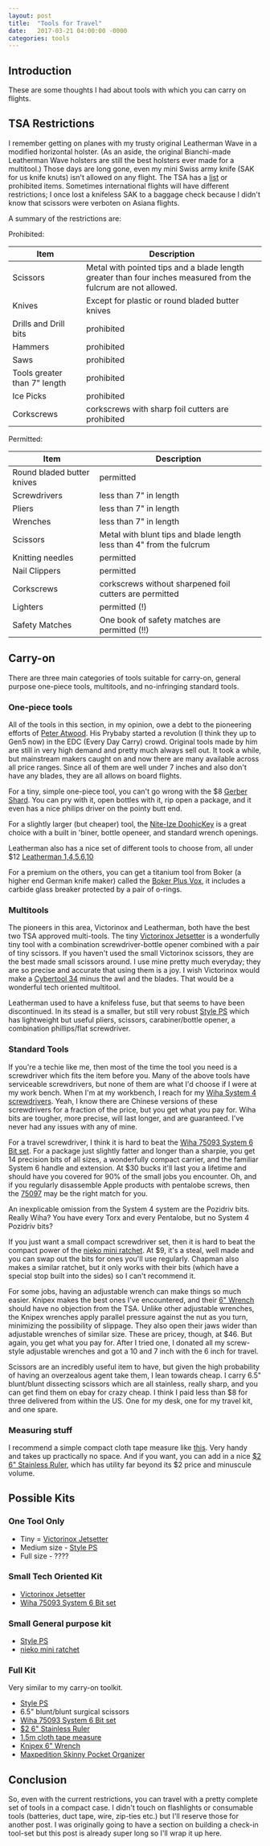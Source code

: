 ```yaml
---
layout: post
title:  "Tools for Travel"
date:   2017-03-21 04:00:00 -0000
categories: tools
---
```


## Introduction

These are some thoughts I had about tools with which you can carry on flights.

## TSA Restrictions

I remember getting on planes with my trusty original Leatherman Wave in a modified horizontal holster.
(As an aside, the original Bianchi-made Leatherman Wave holsters are still the best holsters ever made for a multitool.)
Those days are long gone, even my mini Swiss army knife (SAK for us knife knuts) isn't allowed on any flight.
The TSA has a [list](https://www.tsa.gov/travel/security-screening/prohibited-items) or prohibited items.
Sometimes international flights will have different restrictions;
I once lost a knifeless SAK to a baggage check because I didn't know that scissors were verboten on Asiana flights.

A summary of the restrictions are:

Prohibited:

Item  | Description  
 --- | --- 
Scissors | Metal with pointed tips and a blade length greater than four inches measured from the fulcrum are not allowed.
Knives | Except for plastic or round bladed butter knives
Drills and Drill bits | prohibited
Hammers | prohibited
Saws | prohibited
Tools greater than 7" length | prohibited
Ice Picks | prohibited
Corkscrews | corkscrews with sharp foil cutters are prohibited

Permitted:

Item | Description
--- | ---
Round bladed butter knives | permitted
Screwdrivers | less than 7" in length
Pliers | less than 7" in length
Wrenches | less than 7" in length
Scissors | Metal with blunt tips and blade length less than 4" from the fulcrum
Knitting needles | permitted
Nail Clippers | permitted
Corkscrews | corkscrews without sharpened foil cutters are permitted
Lighters | permitted (!)
Safety Matches | One book of safety matches are permitted (!!)

## Carry-on

There are three main categories of tools suitable for carry-on, general purpose
one-piece tools, multitools, and no-infringing standard tools.

### One-piece tools

All of the tools in this section, in my opinion, owe a debt to the pioneering efforts of [Peter Atwood](http://atwoodknives.blogspot.com).
His Prybaby started a revolution (I think they up to Gen5 now) in the EDC (Every Day Carry) crowd.
Original tools made by him are still in very high demand and pretty much always sell out.
It took a while, but mainstream makers caught on and now there are many available across all price ranges.
Since all of them are well under 7 inches and also don't have any blades, they are all allows on board flights.

For a tiny, simple one-piece tool, you can't go wrong with the $8 [Gerber Shard](http://amzn.to/2n21drQ).
You can pry with it, open bottles with it, rip open a package, and it even has a nice philips driver on the pointy butt end.

For a slightly larger (but cheaper) tool, the [Nite-Ize DoohicKey](http://amzn.to/2ng7qT3) is a great choice with a built in 'biner, bottle openeer, and standard wrench openings.

Leatherman also has a nice set of different tools to choose from, all under $12 [Leatherman 1,4,5,6,10](http://amzn.to/2ngfymC)

For a premium on the others, you can get a titanium tool from Boker (a higher end German knife maker) called the [Boker Plus Vox](http://amzn.to/2n1Sd63), it includes a carbide glass breaker protected by a pair of o-rings.

### Multitools

The pioneers in this area, Victorinox and Leatherman, both have the best two TSA approved multi-tools.
The tiny [Victorinox Jetsetter](http://amzn.to/2n21bjr) is a wonderfully tiny tool with a combination screwdriver-bottle opener combined with a pair of tiny scissors.
If you haven't used the small Victorinox scissors, they are the best made small scissors around.
I use mine pretty much everyday; they are so precise and accurate that using them is a joy.
I wish Victorinox would make a [Cybertool 34](http://amzn.to/2nglgVl) minus the awl and the blades. That would be a wonderful tech oriented multitool.

Leatherman used to have a knifeless fuse, but that seems to have been discontinued. In its stead is a smaller, but still very robust [Style PS](http://amzn.to/2n2co3O) which has lightweight but useful pliers, scissors, carabiner/bottle opener, a combination phillips/flat screwdriver.

### Standard Tools

If you're a techie like me, then most of the time the tool you need is a screwdriver which fits the item before you.
Many of the above tools have serviceable screwdrivers, but none of them are what I'd choose if I were at my work bench.
When I'm at my workbench, I reach for my [Wiha System 4 screwdrivers](http://amzn.to/2n26LSW).
Yeah, I know there are Chinese versions of these screwdrivers for a fraction of the price, but you get what you pay for.
Wiha bits are tougher, more precise, will last longer, and are guaranteed.
I've never had any issues with any of mine.

For a travel screwdriver, I think it is hard to beat the [Wiha 75093 System 6 Bit set](http://amzn.to/2nXWXbR).
For a package just slightly fatter and longer than a sharpie, you get 14 precision bits of all sizes, a wonderfully compact carrier, and the familiar System 6 handle and extension.
At $30 bucks it'll last you a lifetime and should have you covered for 90% of the small jobs you encounter.
Oh, and if you regularly disassemble Apple products with pentalobe screws, then the [75097](http://amzn.to/2n2glFH) may be the right match for you.

An inexplicable omission from the System 4 system are the Pozidriv bits. Really Wiha? You have every Torx and every Pentalobe, but no System 4 Pozidriv bits?

If you just want a small compact screwdriver set, then it is hard to beat the compact power of the [nieko mini ratchet](http://amzn.to/2n1xh0p).
At $9, it's a steal, well made and you can swap out the bits for ones you'll use regularly.
Chapman also makes a similar ratchet, but it only works with their bits (which have a special stop built into the sides) so I can't recommend it.

For some jobs, having an adjustable wrench can make things so much easier.
Knipex makes the best ones I've encountered, and their [6" Wrench](http://amzn.to/2ngmoZk) should have no objection from the TSA.
Unlike other adjustable wrenches, the Knipex wrenches apply parallel pressure against the nut as you turn, minimizing the possibility of slippage.
They also open their jaws wider than adjustable wrenches of similar size.
These are pricey, though, at $46.
But again, you get what you pay for.
After I tried one, I donated all my screw-style adjustable wrenches and got a 10 and 7 inch with the 6 inch for travel.

Scissors are an incredibly useful item to have, but given the high probability of having an overzealous agent take them, I lean towards cheap.
I carry 6.5" blunt/blunt dissecting scissors which are all stainless, really sharp, and you can get find them on ebay for crazy cheap.
I think I paid less than $8 for three delivered from within the US.
One for my desk, one for my travel kit, and one spare.

### Measuring stuff

I recommend a simple compact cloth tape measure like [this](http://amzn.to/2mmXS9K).
Very handy and takes up practically no space. 
And if you want, you can add in a nice [$2 6" Stainless Ruler](http://amzn.to/2nEzd0G), which has utility far beyond its $2 price and minuscule volume.

## Possible Kits

### One Tool Only

  - Tiny = [Victorinox Jetsetter](http://amzn.to/2n21bjr)
  - Medium size - [Style PS](http://amzn.to/2n2co3O)
  - Full size - ????

### Small Tech Oriented Kit

  - [Victorinox Jetsetter](http://amzn.to/2n21bjr)
  - [Wiha 75093 System 6 Bit set](http://amzn.to/2nXWXbR)

### Small General purpose kit

  - [Style PS](http://amzn.to/2n2co3O)
  - [nieko mini ratchet](http://amzn.to/2n1xh0p)

### Full Kit

Very similar to my carry-on toolkit.

  - [Style PS](http://amzn.to/2n2co3O)
  - 6.5" blunt/blunt surgical scissors
  - [Wiha 75093 System 6 Bit set](http://amzn.to/2nXWXbR)
  - [$2 6" Stainless Ruler](http://amzn.to/2nEzd0G)
  - [1.5m cloth tape measure](http://amzn.to/2mmXS9K)
  - [Knipex 6" Wrench](http://amzn.to/2ngmoZk)
  - [Maxpedition Skinny Pocket Organizer](http://amzn.to/2nub3W9)

## Conclusion

So, even with the current restrictions, you can travel with a pretty complete set of tools in a compact case.
I didn't touch on flashlights or consumable tools (batteries, duct tape, wire, zip-ties etc.) but I'll reserve those for another post.
I was originally going to have a section on building a check-in tool-set but this post is already super long so I'll wrap it up here.
